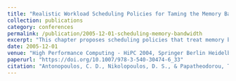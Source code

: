 ```yaml
---
title: "Realistic Workload Scheduling Policies for Taming the Memory Bandwidth Bottleneck of SMPs"
collection: publications
category: conferences
permalink: /publication/2005-12-01-scheduling-memory-bandwidth
excerpt: "This chapter proposes scheduling policies that treat memory bandwidth as a first-class resource in multiprogrammed SMP systems."
date: 2005-12-01
venue: "High Performance Computing - HiPC 2004, Springer Berlin Heidelberg"
paperurl: "https://doi.org/10.1007/978-3-540-30474-6_33"
citation: "Antonopoulos, C. D., Nikolopoulos, D. S., & Papatheodorou, T. S. (2005). \"Realistic Workload Scheduling Policies for Taming the Memory Bandwidth Bottleneck of SMPs.\" In *HiPC 2004*, Springer, pp. 286–296. https://doi.org/10.1007/978-3-540-30474-6_33"
---
```

